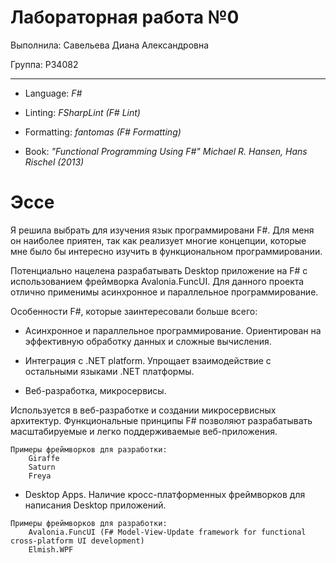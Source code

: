 # Лабораторная работа №0

Выполнила: Савельева Диана Александровна

Группа: P34082

-----

- Language: *F#*

- Linting: *FSharpLint (F# Lint)*

- Formatting: *fantomas (F# Formatting)*

- Book: *"Functional Programming Using F#" Michael R. Hansen, Hans Rischel (2013)*


# Эссе

Я решила выбрать для изучения язык программировани F#. Для меня он наиболее приятен, так как 
реализует многие концепции, которые мне было бы интересно изучить в функциональном программировании.

Потенциально нацелена разрабатывать Desktop приложение на F# c использованием фреймворка Avalonia.FuncUI.
Для данного проекта отлично применимы асинхронное и параллельное программирование.

Особенности F#, которые заинтересовали больше всего:

- Асинхронное и параллельное программирование. Ориентирован на эффективную обработку данных и сложные вычисления.

- Интеграция с .NET platform. Упрощает взаимодействие с остальными языками .NET платформы.

- Веб-разработка, микросервисы.

Используется в веб-разработке и создании микросервисных архитектур. Функциональные принципы F# позволяют разрабатывать масштабируемые и легко поддерживаемые веб-приложения.

```
Примеры фреймворков для разработки:
    Giraffe 
    Saturn
    Freya
```

- Desktop Apps. Наличие кросс-платформенных фреймворков для написания Desktop приложений.

```
Примеры фреймворков для разработки:
    Avalonia.FuncUI (F# Model-View-Update framework for functional cross-platform UI development)
    Elmish.WPF
```
